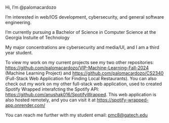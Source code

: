Hi, I’m @palomacardozo

I’m interested in web/IOS development, cybersecurity, and general software engineering.

I’m currently pursuing a Bachelor of Science in Computer Science at the Georgia Instuite of Technology

My major concentrations are cybersecurity and media/UI, and I am a third year student.

To view my work on my current projects see my two other repositories: https://github.com/palomacardozo/VIP-Machine-Learning-Fall-2024 (Machine Learning Project) and https://github.com/palomacardozo/CS2340 (Full-Stack Web Application for Finding Local Restaurants). You can also check out my work on my other full-stack web application, used to created Spotify Wrapped interafcting the Spotify API: https://github.com/anushak016/SpotifyWrapped. This web application is also hosted remotely, and you can visit it at https://spotify-wrapped-app.onrender.com/

You can reach me further with my student email: pmc8@gatech.edu
